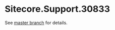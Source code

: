 # Sitecore.Support.30833

See [master branch](https://github.com/sitecoresupport/Sitecore.Support.30833) for details.
